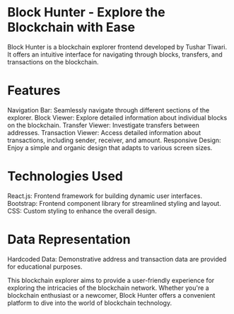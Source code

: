 # Block Hunter - Explore the Blockchain with Ease

Block Hunter is a blockchain explorer frontend developed by Tushar Tiwari. It offers an intuitive interface for navigating through blocks, transfers, and transactions on the blockchain.

# Features

Navigation Bar: Seamlessly navigate through different sections of the explorer.
Block Viewer: Explore detailed information about individual blocks on the blockchain.
Transfer Viewer: Investigate transfers between addresses.
Transaction Viewer: Access detailed information about transactions, including sender, receiver, and amount.
Responsive Design: Enjoy a simple and organic design that adapts to various screen sizes.

# Technologies Used

React.js: Frontend framework for building dynamic user interfaces.
Bootstrap: Frontend component library for streamlined styling and layout.
CSS: Custom styling to enhance the overall design.

# Data Representation

Hardcoded Data: Demonstrative address and transaction data are provided for educational purposes.

This blockchain explorer aims to provide a user-friendly experience for exploring the intricacies of the blockchain network. Whether you're a blockchain enthusiast or a newcomer, Block Hunter offers a convenient platform to dive into the world of blockchain technology.
